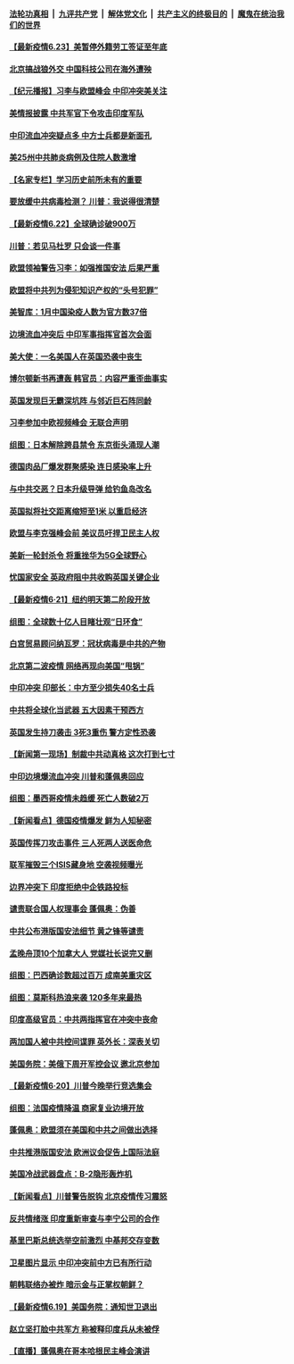 ####  [法轮功真相](../../../../basic/blob/master/README.md?t=06231802) &nbsp;|&nbsp; [九评共产党](../../../../9ping.md/blob/master/README.md?t=06231802) &nbsp;|&nbsp; [解体党文化](../../../../jtdwh.md/blob/master/README.md?t=06231802)  &nbsp;|&nbsp; [共产主义的终极目的](../../../../gczydzjmd.md/blob/master/README.md?t=06231802) &nbsp;|&nbsp; [魔鬼在统治我们的世界](../../../../mgztzwmdsj.md/blob/master/README.md?t=06231802) 

#### [【最新疫情6.23】美暂停外籍劳工签证至年底](../pages/nsc418/n12205436.md?t=06231802) 

#### [北京搞战狼外交 中国科技公司在海外遭殃](../pages/nsc418/n12204846.md?t=06231802) 

#### [【纪元播报】习李与欧盟峰会 中印冲突美关注](../pages/nsc418/n12205264.md?t=06231802) 

#### [美情报披露 中共军官下令攻击印度军队](../pages/nsc418/n12205206.md?t=06231802) 

#### [中印流血冲突疑点多 中方士兵都是新面孔](../pages/nsc418/n12205147.md?t=06231802) 

#### [美25州中共肺炎病例及住院人数激增](../pages/nsc418/n12204895.md?t=06231802) 

#### [【名家专栏】学习历史前所未有的重要](../pages/nsc418/n12204215.md?t=06231802) 

#### [要放缓中共病毒检测？ 川普：我说得很清楚](../pages/nsc418/n12204784.md?t=06231802) 

#### [【最新疫情6.22】全球确诊破900万](../pages/nsc418/n12199354.md?t=06231802) 

#### [川普：若见马杜罗 只会谈一件事](../pages/nsc418/n12204747.md?t=06231802) 

#### [欧盟领袖警告习李：如强推国安法 后果严重](../pages/nsc418/n12204750.md?t=06231802) 

#### [欧盟将中共列为侵犯知识产权的“头号犯罪”](../pages/nsc418/n12204317.md?t=06231802) 

#### [美智库：1月中国染疫人数为官方数37倍](../pages/nsc418/n12204650.md?t=06231802) 

#### [边境流血冲突后 中印军事指挥官首次会面](../pages/nsc418/n12204638.md?t=06231802) 

#### [美大使：一名美国人在英国恐袭中丧生](../pages/nsc418/n12204415.md?t=06231802) 

#### [博尔顿新书再遭轰 韩官员：内容严重歪曲事实](../pages/nsc418/n12204194.md?t=06231802) 

#### [英国发现巨无霸深坑阵 与邻近巨石阵同龄](../pages/nsc418/n12204109.md?t=06231802) 

#### [习李参加中欧视频峰会 无联合声明](../pages/nsc418/n12203689.md?t=06231802) 

#### [组图：日本解除跨县禁令 东京街头涌现人潮](../pages/nsc418/n12203294.md?t=06231802) 

#### [德国肉品厂爆发群聚感染 连日感染率上升](../pages/nsc418/n12203635.md?t=06231802) 

#### [与中共交恶？日本升级导弹 给钓鱼岛改名](../pages/nsc418/n12203668.md?t=06231802) 

#### [英国拟将社交距离缩短至1米 以重启经济](../pages/nsc418/n12203125.md?t=06231802) 

#### [欧盟与李克强峰会前 美议员吁捍卫民主人权](../pages/nsc418/n12202775.md?t=06231802) 

#### [美新一轮封杀令 将重挫华为5G全球野心](../pages/nsc418/n12202488.md?t=06231802) 

#### [忧国家安全 英政府阻中共收购英国关键企业](../pages/nsc418/n12202456.md?t=06231802) 

#### [【最新疫情6·21】纽约明天第二阶段开放](../pages/nsc418/n12196332.md?t=06231802) 

#### [组图：全球数十亿人目睹壮观“日环食”](../pages/nsc418/n12202171.md?t=06231802) 

#### [白宫贸易顾问纳瓦罗：冠状病毒是中共的产物](../pages/nsc418/n12202027.md?t=06231802) 

#### [北京第二波疫情 网络再现向美国“甩锅”](../pages/nsc418/n12201996.md?t=06231802) 

#### [中印冲突 印部长：中方至少损失40名士兵](../pages/nsc418/n12201884.md?t=06231802) 

#### [中共将全球化当武器 五大因素干预西方](../pages/nsc418/n12186089.md?t=06231802) 

#### [英国发生持刀袭击 3死3重伤 警方定性恐袭](../pages/nsc418/n12201767.md?t=06231802) 

#### [【新闻第一现场】制裁中共动真格 这次打到七寸](../pages/nsc418/n12201730.md?t=06231802) 

#### [中印边境爆流血冲突 川普和蓬佩奥回应](../pages/nsc418/n12201068.md?t=06231802) 

#### [组图：墨西哥疫情未趋缓 死亡人数破2万](../pages/nsc418/n12199824.md?t=06231802) 

#### [【新闻看点】德国疫情爆发 鲜为人知秘密](../pages/nsc418/n12200936.md?t=06231802) 

#### [英国传挥刀攻击事件 三人死两人送医命危](../pages/nsc418/n12201032.md?t=06231802) 

#### [联军摧毁三个ISIS藏身地 空袭视频曝光](../pages/nsc418/n12200929.md?t=06231802) 

#### [边界冲突下 印度拒绝中企铁路投标](../pages/nsc418/n12200851.md?t=06231802) 

#### [谴责联合国人权理事会 蓬佩奥：伪善](../pages/nsc418/n12200748.md?t=06231802) 

#### [中共公布港版国安法细节 黄之锋等谴责](../pages/nsc418/n12200535.md?t=06231802) 

#### [孟晚舟顶10个加拿大人 党媒社长说完又删](../pages/nsc418/n12200398.md?t=06231802) 

#### [组图：巴西确诊数超过百万 成南美重灾区](../pages/nsc418/n12200146.md?t=06231802) 

#### [组图：莫斯科热浪来袭 120多年来最热](../pages/nsc418/n12198528.md?t=06231802) 

#### [印度高级官员：中共两指挥官在冲突中丧命](../pages/nsc418/n12200340.md?t=06231802) 

#### [两加国人被中共控间谍罪 英外长：深表关切](../pages/nsc418/n12200284.md?t=06231802) 

#### [美国务院：美俄下周开军控会议 邀北京参加](../pages/nsc418/n12200097.md?t=06231802) 

#### [【最新疫情6·20】川普今晚举行竞选集会](../pages/nsc418/n12199376.md?t=06231802) 

#### [组图：法国疫情降温 商家复业边境开放](../pages/nsc418/n12197405.md?t=06231802) 

#### [蓬佩奥：欧盟须在美国和中共之间做出选择](../pages/nsc418/n12199184.md?t=06231802) 

#### [中共推港版国安法 欧洲议会促告上国际法庭](../pages/nsc418/n12199257.md?t=06231802) 

#### [美国冷战武器盘点：B-2隐形轰炸机](../pages/nsc418/n12199226.md?t=06231802) 

#### [【新闻看点】川普警告脱钩 北京疫情传习震怒](../pages/nsc418/n12198957.md?t=06231802) 

#### [反共情绪涨 印度重新审查与李宁公司的合作](../pages/nsc418/n12199030.md?t=06231802) 

#### [基里巴斯总统选举空前激烈 中基邦交存变数](../pages/nsc418/n12199073.md?t=06231802) 

#### [卫星图片显示 中印冲突前中方已有所行动](../pages/nsc418/n12198966.md?t=06231802) 

#### [朝韩联络办被炸 暗示金与正掌权朝鲜？](../pages/nsc418/n12198651.md?t=06231802) 

#### [【最新疫情6.19】美国务院：通知世卫退出](../pages/nsc418/n12196803.md?t=06231802) 

#### [赵立坚打脸中共军方 称被释印度兵从未被俘](../pages/nsc418/n12198632.md?t=06231802) 

#### [【直播】蓬佩奥在哥本哈根民主峰会演讲](../pages/nsc418/n12198355.md?t=06231802) 

